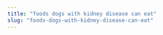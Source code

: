 ```yaml
---
title: "foods dogs with kidney disease can eat"
slug: "foods-dogs-with-kidney-disease-can-eat"
---
```


